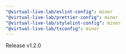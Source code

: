 ```yaml
---
"@virtual-live-lab/eslint-config": minor
"@virtual-live-lab/prettier-config": minor
"@virtual-live-lab/stylelint-config": minor
"@virtual-live-lab/tsconfig": minor
---
```


Release v1.2.0
